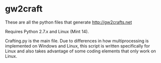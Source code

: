 gw2craft
========

These are all the python files that generate http://gw2crafts.net

Requires Python 2.7.x and Linux (Mint 14).

Crafting.py is the main file.  Due to differences in how multiprocessing is implemented on Windows and Linux, this script is written specifically for Linux and also takes advantage of some coding elements that only work on Linux.
